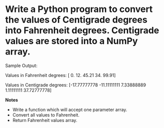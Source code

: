 # Write a Python program to convert the values of Centigrade degrees into Fahrenheit degrees. Centigrade values are stored into a NumPy array.

Sample Output:

Values in Fahrenheit degrees:
[  0.    12.    45.21  34.    99.91]

Values in  Centigrade degrees:
[-17.77777778 -11.11111111   7.33888889   1.11111111  37.72777778]


**Notes**
* Write a function which will accept one parameter array.
* Convert all values to Fahrenheit.
* Return Fahrenheit values array.